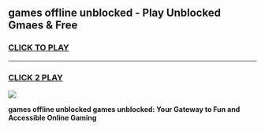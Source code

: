 
## games offline unblocked - Play Unblocked Gmaes & Free
<h3>
<a href="https://news.freeplayer.one?title=games_offline_unblocked&ref=23F">CLICK TO PLAY</a></h3>
<hr>

<h3>
<a href="https://news.freeplayer.one?title=games_offline_unblocked&ref=23F">CLICK 2 PLAY</a>
  
</h3>

<a href="https://news.freeplayer.one?title=games_offline_unblocked&ref=23F/"><img src="https://clearcache.store/games.png"></a>


**games offline unblocked games unblocked: Your Gateway to Fun and Accessible Online Gaming**
